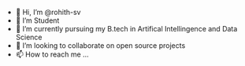 - 👋 Hi, I’m @rohith-sv
- 👀 I’m Student
- 🌱 I’m currently pursuing my B.tech in Artifical Intellingence and Data Science
- 💞️ I’m looking to collaborate on open source projects
- 📫 How to reach me ...

<!---
rohith-sv/rohith-sv is a ✨ special ✨ repository because its `README.md` (this file) appears on your GitHub profile.
You can click the Preview link to take a look at your changes.
--->
